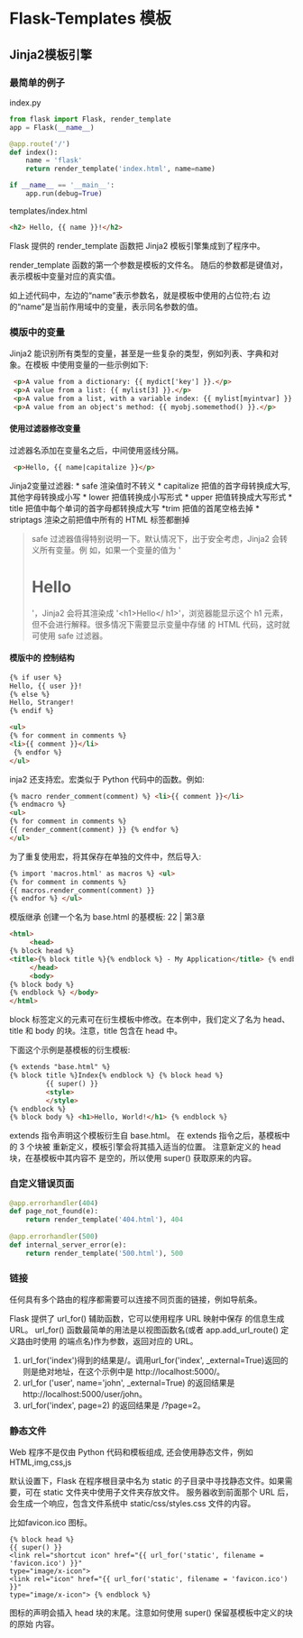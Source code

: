 # Flask-Templates 模板

## Jinja2模板引擎

### 最简单的例子

index.py
```python
from flask import Flask, render_template
app = Flask(__name__)

@app.route('/')
def index():
    name = 'flask'
    return render_template('index.html', name=name)

if __name__ == '__main__':
    app.run(debug=True)
```

templates/index.html
```html
<h2> Hello, {{ name }}!</h2>
```

Flask 提供的 render_template 函数把 Jinja2 模板引擎集成到了程序中。

render_template 函数的第一个参数是模板的文件名。
随后的参数都是键值对，表示模板中变量对应的真实值。

如上述代码中，左边的“name”表示参数名，就是模板中使用的占位符;右 边的“name”是当前作用域中的变量，表示同名参数的值。

### 模版中的变量

Jinja2 能识别所有类型的变量，甚至是一些复杂的类型，例如列表、字典和对象。在模板 中使用变量的一些示例如下:
```html
 <p>A value from a dictionary: {{ mydict['key'] }}.</p>
 <p>A value from a list: {{ mylist[3] }}.</p>
 <p>A value from a list, with a variable index: {{ mylist[myintvar] }}.</p>
 <p>A value from an object's method: {{ myobj.somemethod() }}.</p>
```

#### 使用过滤器修改变量
过滤器名添加在变量名之后，中间使用竖线分隔。
```html
 <p>Hello, {{ name|capitalize }}</p>
```

Jinja2变量过滤器:
    * safe          渲染值时不转义
    * capitalize    把值的首字母转换成大写,其他字母转换成小写
    * lower         把值转换成小写形式
    * upper         把值转换成大写形式
    * title         把值中每个单词的首字母都转换成大写
    *trim           把值的首尾空格去掉
    * striptags     渲染之前把值中所有的 HTML 标签都删掉

> safe 过滤器值得特别说明一下。默认情况下，出于安全考虑，Jinja2 会转义所有变量。例 如，如果一个变量的值为 '<h1>Hello</h1>'，Jinja2 会将其渲染成 '&lt;h1&gt;Hello&lt;/ h1&gt;'，浏览器能显示这个 h1 元素，但不会进行解释。很多情况下需要显示变量中存储 的 HTML 代码，这时就可使用 safe 过滤器。

#### 模版中的 控制结构

```html
{% if user %}
Hello, {{ user }}!
{% else %}
Hello, Stranger!
{% endif %}
```

```html
<ul>
{% for comment in comments %}
<li>{{ comment }}</li>
 {% endfor %}
</ul>
```

inja2 还支持宏。宏类似于 Python 代码中的函数。例如:
```html
{% macro render_comment(comment) %} <li>{{ comment }}</li>
{% endmacro %}
<ul>
{% for comment in comments %}
{{ render_comment(comment) }} {% endfor %}
</ul>
```
为了重复使用宏，将其保存在单独的文件中，然后导入:
```html
{% import 'macros.html' as macros %} <ul>
{% for comment in comments %}
{{ macros.render_comment(comment) }}
{% endfor %} </ul>
```

模版继承
创建一个名为 base.html 的基模板: 22 | 第3章
```html
<html>
     <head>
{% block head %}
<title>{% block title %}{% endblock %} - My Application</title> {% endblock %}
     </head>
     <body>
{% block body %}
{% endblock %} </body>
</html>
```
block 标签定义的元素可在衍生模板中修改。在本例中，我们定义了名为 head、title 和
body 的块。注意，title 包含在 head 中。

下面这个示例是基模板的衍生模板:
```html
{% extends "base.html" %}
{% block title %}Index{% endblock %} {% block head %}
         {{ super() }}
         <style>
         </style>
{% endblock %}
{% block body %} <h1>Hello, World!</h1> {% endblock %}
```

extends 指令声明这个模板衍生自 base.html。
在 extends 指令之后，基模板中的 3 个块被 重新定义，模板引擎会将其插入适当的位置。
注意新定义的 head 块，在基模板中其内容不 是空的，所以使用 super() 获取原来的内容。

### 自定义错误页面
```python
@app.errorhandler(404)
def page_not_found(e):
    return render_template('404.html'), 404
    
@app.errorhandler(500)
def internal_server_error(e):
    return render_template('500.html'), 500
```
### 链接
任何具有多个路由的程序都需要可以连接不同页面的链接，例如导航条。

Flask 提供了 url_for() 辅助函数，它可以使用程序 URL 映射中保存 的信息生成 URL。
url_for() 函数最简单的用法是以视图函数名(或者 app.add_url_route() 定义路由时使用 的端点名)作为参数，返回对应的 URL。

1. url_for('index')得到的结果是/。调用url_for('index', _external=True)返回的则是绝对地址，在这个示例中是 http://localhost:5000/。
2. url_for ('user', name='john', _external=True) 的返回结果是 http://localhost:5000/user/john。
3. url_for('index', page=2) 的返回结果是 /?page=2。


### 静态文件

Web 程序不是仅由 Python 代码和模板组成, 还会使用静态文件，例如 HTML,img,css,js

默认设置下，Flask 在程序根目录中名为 static 的子目录中寻找静态文件。如果需要，可在 static 文件夹中使用子文件夹存放文件。
服务器收到前面那个 URL 后，会生成一个响应，包含文件系统中 static/css/styles.css 文件的内容。

比如favicon.ico 图标。
```
{% block head %}
{{ super() }}
<link rel="shortcut icon" href="{{ url_for('static', filename = 'favicon.ico') }}"
type="image/x-icon">
<link rel="icon" href="{{ url_for('static', filename = 'favicon.ico') }}"
type="image/x-icon"> {% endblock %}
```

图标的声明会插入 head 块的末尾。注意如何使用 super() 保留基模板中定义的块的原始 内容。     

